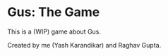 # Gus: The Game

This is a (WIP) game about Gus.

Created by me (Yash Karandikar) and Raghav Gupta.

